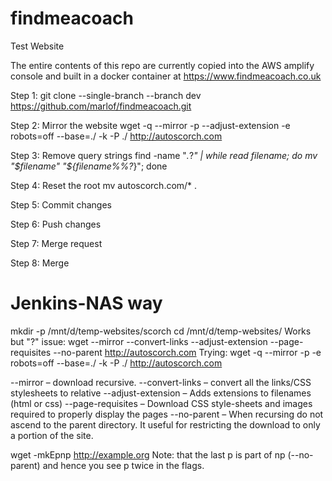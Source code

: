 # findmeacoach
Test Website

The entire contents of this repo are currently copied into the AWS amplify console and built in a docker container at https://www.findmeacoach.co.uk

Step 1: git clone --single-branch --branch dev https://github.com/marlof/findmeacoach.git

Step 2: Mirror the website
  wget -q --mirror -p --adjust-extension -e robots=off --base=./ -k -P ./ http://autoscorch.com

Step 3: Remove query strings
  find -name "*.*\?*" | while read filename; do mv "$filename" "${filename%%\?*}"; done

Step 4: Reset the root
  mv autoscorch.com/* .

Step 5: Commit changes

Step 6: Push changes

Step 7: Merge request

Step 8: Merge


# Jenkins-NAS way
mkdir -p /mnt/d/temp-websites/scorch
cd /mnt/d/temp-websites/
Works but "?" issue:
  wget --mirror --convert-links --adjust-extension --page-requisites --no-parent http://autoscorch.com
Trying:
  wget -q --mirror -p -e robots=off --base=./ -k -P ./ http://autoscorch.com

--mirror – download recursive.
--convert-links – convert all the links/CSS stylesheets to relative
--adjust-extension – Adds extensions to filenames (html or css)
--page-requisites – Download CSS style-sheets and images required to properly display the pages
--no-parent – When recursing do not ascend to the parent directory. It useful for restricting the download to only a portion of the site.

wget -mkEpnp http://example.org
Note: that the last p is part of np (--no-parent) and hence you see p twice in the flags.
